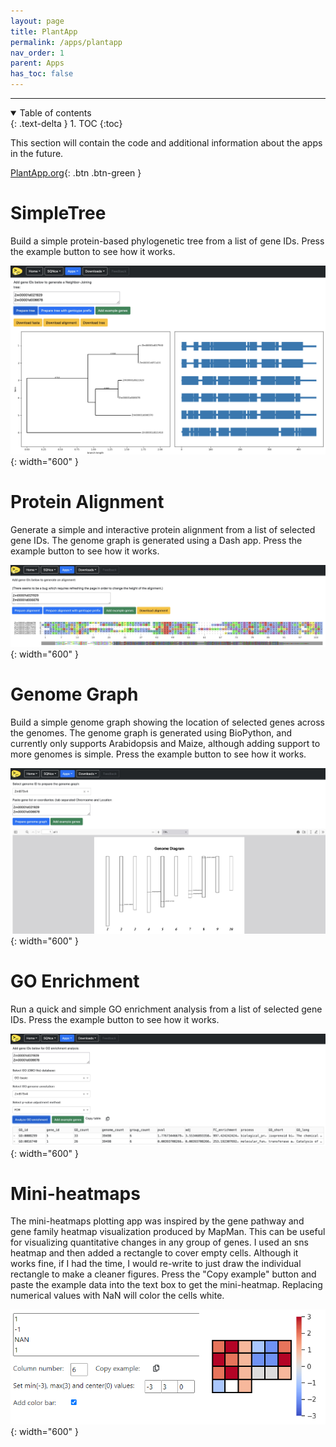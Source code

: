 ```yaml
---
layout: page
title: PlantApp
permalink: /apps/plantapp
nav_order: 1
parent: Apps
has_toc: false
---
```


---

<details open markdown="block">
  <summary>
    Table of contents
  </summary>
  {: .text-delta }
1. TOC
{:toc}
</details>

This section will contain the code and additional information about the apps in the future.

[PlantApp.org](https://www.plantapp.org){: .btn .btn-green }

# SimpleTree

Build a simple protein-based phylogenetic tree from a list of gene IDs. Press the example button to see how it works.

![](https://github.com/eporetsky/eporetsky.github.io/blob/master/assets/images/plantapp_tree.jpg?raw=true){: width="600" }

# Protein Alignment

Generate a simple and interactive protein alignment from a list of selected gene IDs. The genome graph is generated using a Dash app. Press the example button to see how it works.

![](https://github.com/eporetsky/eporetsky.github.io/blob/master/assets/images/plantapp_alignment.jpg?raw=true){: width="600" }

# Genome Graph

Build a simple genome graph showing the location of selected genes across the genomes. The genome graph is generated using BioPython, and currently only supports Arabidopsis and Maize, although adding support to more genomes is simple. Press the example button to see how it works.

![](https://github.com/eporetsky/eporetsky.github.io/blob/master/assets/images/plantapp_genomegraph.jpg?raw=true){: width="600" }

# GO Enrichment

Run a quick and simple GO enrichment analysis from a list of selected gene IDs. Press the example button to see how it works.

![](https://github.com/eporetsky/eporetsky.github.io/blob/master/assets/images/plantapp_goenrichment.jpg?raw=true){: width="600" }

# Mini-heatmaps

The mini-heatmaps plotting app was inspired by the gene pathway and gene family heatmap visualization produced by MapMan. This can be useful for visualizing quantitative changes in any group of genes. I used an sns heatmap and then added a rectangle to cover empty cells. Although it works fine, if I had the time, I would re-write to just draw the individual rectangle to make a cleaner figures. Press the "Copy example" button and paste the example data into the text box to get the mini-heatmap. Replacing numerical values with NaN will color the cells white.

![](https://github.com/eporetsky/eporetsky.github.io/blob/master/assets/images/apps_plots_miniheatmap.png?raw=true){: width="600" }